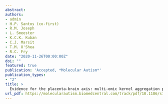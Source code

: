 ```yaml
---
abstract:
authors:
- admin
- H.P. Santos (co-first)
- R.M. Joseph
- L. Smeester
- K.C.K. Kuban
- C.J. Marsit
- T.M. O'Shea
- R.C. Fry
date: "2020-11-26T00:00:00Z"
doi: ""
featured: true
publication: 'Accepted, *Molecular Autism*'
publication_types:
- "2"
title: >
  Evidence for the placenta-brain axis: multi-omic kernel aggregation predicts intellectual and social impairment in children born extremely preterm
url_pdf: https://molecularautism.biomedcentral.com/track/pdf/10.1186/s13229-020-00402-w.pdf
---
```

